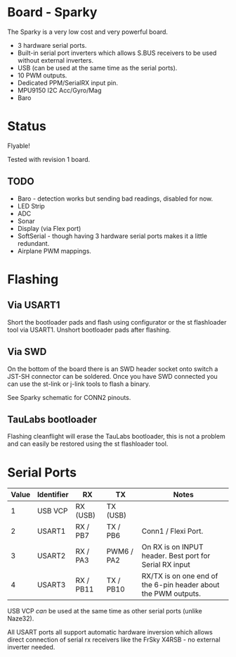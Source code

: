# Board - Sparky

The Sparky is a very low cost and very powerful board.

* 3 hardware serial ports.
* Built-in serial port inverters which allows S.BUS receivers to be used without external inverters.
* USB (can be used at the same time as the serial ports).
* 10 PWM outputs.
* Dedicated PPM/SerialRX input pin.
* MPU9150 I2C Acc/Gyro/Mag
* Baro

# Status

Flyable!

Tested with revision 1 board. 

## TODO
* Baro - detection works but sending bad readings, disabled for now.
* LED Strip
* ADC
* Sonar
* Display (via Flex port)
* SoftSerial - though having 3 hardware serial ports makes it a little redundant.
* Airplane PWM mappings.

# Flashing

## Via USART1

Short the bootloader pads and flash using configurator or the st flashloader tool via USART1.
Unshort bootloader pads after flashing.

## Via SWD

On the bottom of the board there is an SWD header socket onto switch a JST-SH connector can be soldered.
Once you have SWD connected you can use the st-link or j-link tools to flash a binary.

See Sparky schematic for CONN2 pinouts.

## TauLabs bootloader

Flashing cleanflight will erase the TauLabs bootloader, this is not a problem and can easily be restored using the st flashloader tool.

# Serial Ports

| Value | Identifier   | RX        | TX         | Notes                                                                                       |
| ----- | ------------ | --------- | ---------- | ------------------------------------------------------------------------------------------- |
| 1     | USB VCP      | RX (USB)  | TX (USB)   |  |
| 2     | USART1       | RX / PB7  | TX / PB6   | Conn1 / Flexi Port. |
| 3     | USART2       | RX / PA3  | PWM6 / PA2 | On RX is on INPUT header.  Best port for Serial RX input |
| 4     | USART3       | RX / PB11 | TX / PB10  | RX/TX is on one end of the 6-pin header about the PWM outputs. |

USB VCP *can* be used at the same time as other serial ports (unlike Naze32).

All USART ports all support automatic hardware inversion which allows direct connection of serial rx receivers like the FrSky X4RSB - no external inverter needed.


